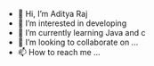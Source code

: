 - 👋 Hi, I’m Aditya Raj 
- 👀 I’m interested in developing 
- 🌱 I’m currently learning Java and c
- 💞️ I’m looking to collaborate on ...
- 📫 How to reach me ...

